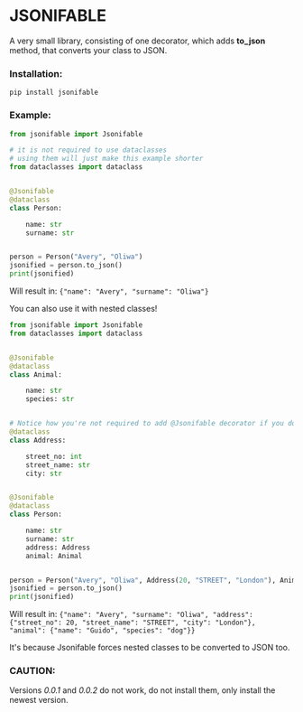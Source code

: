 # JSONIFABLE

A very small library, consisting of one decorator, which adds **to_json** method, that converts your class to JSON.

### Installation:
```
pip install jsonifable
```

### Example:
```python
from jsonifable import Jsonifable

# it is not required to use dataclasses
# using them will just make this example shorter
from dataclasses import dataclass


@Jsonifable
@dataclass
class Person:

    name: str
    surname: str


person = Person("Avery", "Oliwa")
jsonified = person.to_json()
print(jsonified)
```

Will result in:
```{"name": "Avery", "surname": "Oliwa"}```

You can also use it with nested classes!
```python
from jsonifable import Jsonifable
from dataclasses import dataclass


@Jsonifable
@dataclass
class Animal:

    name: str
    species: str


# Notice how you're not required to add @Jsonifable decorator if you don't need the class instance to be manually converted using to_json
@dataclass
class Address:

    street_no: int
    street_name: str
    city: str


@Jsonifable
@dataclass
class Person:

    name: str
    surname: str
    address: Address
    animal: Animal


person = Person("Avery", "Oliwa", Address(20, "STREET", "London"), Animal("Guido", "dog"))
jsonified = person.to_json()
print(jsonified)
```

Will result in:
```{"name": "Avery", "surname": "Oliwa", "address": {"street_no": 20, "street_name": "STREET", "city": "London"}, "animal": {"name": "Guido", "species": "dog"}}```

It's because Jsonifable forces nested classes to be converted to JSON too.

### CAUTION:
Versions *0.0.1* and *0.0.2* do not work, do not install them, only install the newest version.